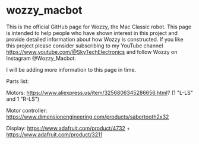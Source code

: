# wozzy_macbot
This is the official GitHub page for Wozzy, the Mac Classic robot.
This page is intended to help people who have shown interest in this project and provide detailed information about how Wozzy is constructed. 
If you like this project please consider subscribing to my YouTube channel https://www.youtube.com/@SkyTechElectronics and follow Wozzy on Instagram @Wozzy_Macbot.

I will be adding more information to this page in time. 



Parts list:

Motors: https://www.aliexpress.us/item/3256806345286656.html? (1 "L-LS" and 1 "R-LS")

Motor controller: https://www.dimensionengineering.com/products/sabertooth2x32

Display: https://www.adafruit.com/product/4732 + https://www.adafruit.com/product/3211


         

